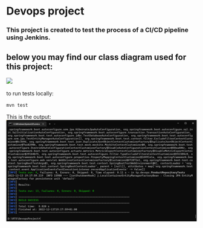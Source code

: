 # Devops project
### This project is created to test the process of a CI/CD pipeline using Jenkins.
## below you may find our class diagram used for this project:
![](class_diagram.jpg)

to run tests locally:
```java
mvn test
```
This is the output: 
![](Screenshots/local_tests.png)



